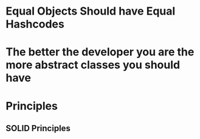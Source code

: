 # Equal Objects Should have Equal Hashcodes

# The better the developer you are the more abstract classes you should have

# Principles
## SOLID Principles


